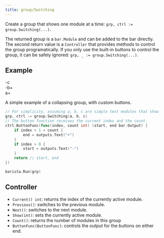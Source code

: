 ```yaml
---
title: group/Switching
---
```


Create a group that shows one module at a time: `grp, ctrl := group.Switching(...)`.

The returned group is a `bar.Module` and can be added to the bar directly. The second return value
is a `Controller` that provides methods to control the group programatically. If you only use the
built-in buttons to control the group, it can be safely ignored: `grp, _ := group.Switching(...)`.

## Example

<div class="module-example-out"><span>-</span><span>c</span></div>
<div class="module-example-out"><span>-</span><span>b</span><span>+</span></div>
<div class="module-example-out"><span>a</span><span>+</span></div>

A simple example of a collapsing group, with custom buttons.

```go
// For simplicity, assuming a, b, c are simple text modules that show 'a', 'b', and 'c'.
grp, ctrl := group.Switching(a, b, c)
// The button function receives the current index and the count.
ctrl.ButtonFunc(func(index, count int) (start, end bar.Output) {
	if index + 1 < count {
		end = outputs.Text("+")
	}
	if index > 0 {
		start = outputs.Text("-")
	}
	return // start, end
})

barista.Run(grp)
```

## Controller

- `Current() int`: returns the index of the currently active module.
- `Previous()`: switches to the previous module.
- `Next()`: switches to the next module.
- `Show(int)`: sets the currently active module.
- `Count()`: returns the number of modules in this group
- `ButtonFunc(ButtonFunc)`: controls the output for the buttons on either end.
